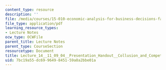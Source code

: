 ```yaml
---
content_type: resource
description: ''
file: /media/courses/15-010-economic-analysis-for-business-decisions-fall-2004/7bc19a55dc699649845159a8a2bbe01a_Lecture_14__11_09_04__Presentation_Handout__Collusion_and_Competition_in_Oligopolistic_Markets.pd
file_type: application/pdf
learning_resource_types:
- Lecture Notes
ocw_type: OCWFile
parent_title: Lecture Notes
parent_type: CourseSection
resourcetype: Document
title: Lecture_14__11_09_04__Presentation_Handout__Collusion_and_Competition_in_Oligopolistic_Markets.pd
uid: 7bc19a55-dc69-9649-8451-59a8a2bbe01a
---
```

